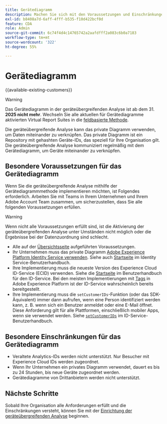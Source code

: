 ```yaml
---
title: Gerätediagramm
description: Machen Sie sich mit den Voraussetzungen und Einschränkungen der Datenzuordnung mithilfe des Gerätediagramms vertraut.
exl-id: b8408a7d-6aff-4fff-b535-f10d422bcf0d
feature: CDA
role: Admin
source-git-commit: 6c74f4d4c14765742a2aafdfff2a083c6b0a7183
workflow-type: tm+mt
source-wordcount: '322'
ht-degree: 55%

---
```



# Gerätediagramm

{{available-existing-customers}}

>[!WARNING]
>
>Das Gerätediagramm in der geräteübergreifenden Analyse ist ab dem 31. **2025 nicht mehr**. Wechseln Sie alle aktuellen für Gerätediagramme aktivierten Virtual Report Suites in die [feldbasierte Methode](/help/components/cda/field-based-stitching.md).
>

Die geräteübergreifende Analyse kann das private Diagramm verwenden, um Daten miteinander zu verknüpfen. Das private Diagramm ist ein Repository mit gehashten Geräte-IDs, das speziell für Ihre Organisation gilt. Die geräteübergreifende Analyse kommuniziert regelmäßig mit dem Gerätediagramm, um Geräte miteinander zu verknüpfen.

## Besondere Voraussetzungen für das Gerätediagramm

Wenn Sie die geräteübergreifende Analyse mithilfe der Gerätediagrammmethode implementieren möchten, ist Folgendes erforderlich. Arbeiten Sie mit Teams in Ihrem Unternehmen und Ihrem Adobe Account Team zusammen, um sicherzustellen, dass Sie alle folgenden Voraussetzungen erfüllen.

>[!WARNING]
>
>Wenn nicht alle Voraussetzungen erfüllt sind, ist die Aktivierung der geräteübergreifenden Analyse unter Umständen nicht möglich oder die Ergebnisse bei der Datenzuordnung sind schlecht.
>

* Alle auf der [Übersichtsseite](overview.md) aufgeführten Voraussetzungen.
* Ihr Unternehmen muss das private Diagramm [Adobe Experience Platform Identity Service verwenden](https://business.adobe.com/de/products/experience-platform/identity-service.html). Siehe auch [Startseite](https://experienceleague.adobe.com/docs/experience-platform/identity/home.html?lang=de) im Identity Service-Benutzerhandbuch.
* Ihre Implementierung muss die neueste Version des Experience Cloud ID-Service (ECID) verwenden. Siehe die [Startseite](https://experienceleague.adobe.com/docs/id-service/using/home.html?lang=de) im Benutzerhandbuch für den ID-Service. Bei den meisten Implementierungen mit [Tags](https://experienceleague.adobe.com/docs/experience-platform/tags/home.html?lang=de) in Adobe Experience Platform ist der ID-Service wahrscheinlich bereits bereitgestellt.
* Ihre Implementierung muss die `setCustomerIDs`-Funktion (oder das SDK-Äquivalent) immer dann aufrufen, wenn eine Person identifiziert werden kann, z. B. wenn sich ein Benutzer anmeldet oder eine E-Mail öffnet. Diese Anforderung gilt für alle Plattformen, einschließlich mobiler Apps, wenn sie verwendet werden. Siehe [`setCustomerIDs`](https://experienceleague.adobe.com/docs/id-service/using/id-service-api/methods/setcustomerids.html?lang=de) im ID-Service-Benutzerhandbuch.

## Besondere Einschränkungen für das Gerätediagramm

* Veraltete Analytics-IDs werden nicht unterstützt. Nur Besucher mit Experience Cloud IDs werden zugeordnet.
* Wenn Ihr Unternehmen ein privates Diagramm verwendet, dauert es bis zu 24 Stunden, bis neue Geräte zugeordnet werden.
* Gerätediagramme von Drittanbietern werden nicht unterstützt.

## Nächste Schritte

Sobald Ihre Organisation alle Anforderungen erfüllt und die Einschränkungen versteht, können Sie mit der [Einrichtung der geräteübergreifenden Analyse](setup.md) beginnen.
